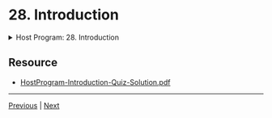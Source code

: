 # 28. Introduction

<details>
  <summary> Host Program: 28. Introduction </summary>

<p align="center" >
    <img src = "https://rfpga.s3.us-west-1.amazonaws.com/Function-Acceleration-on-FPGA-with-Vitis-Part-1_Fundamental/images/28_Introduction.png"    width = "90%" > 
    <img src = "https://rfpga.s3.us-west-1.amazonaws.com/Function-Acceleration-on-FPGA-with-Vitis-Part-1_Fundamental/images/28_Introduction_2.png"  width = "90%" > 
    <img src = "https://rfpga.s3.us-west-1.amazonaws.com/Function-Acceleration-on-FPGA-with-Vitis-Part-1_Fundamental/images/28_Introduction_3.png"  width = "90%" > 
    <img src = "https://rfpga.s3.us-west-1.amazonaws.com/Function-Acceleration-on-FPGA-with-Vitis-Part-1_Fundamental/images/28_Introduction_4.png"  width = "90%" > 
    <img src = "https://rfpga.s3.us-west-1.amazonaws.com/Function-Acceleration-on-FPGA-with-Vitis-Part-1_Fundamental/images/28_Introduction_5.png"  width = "90%" > 
    <img src = "https://rfpga.s3.us-west-1.amazonaws.com/Function-Acceleration-on-FPGA-with-Vitis-Part-1_Fundamental/images/28_Introduction_6.png"  width = "90%" > 
    <img src = "https://rfpga.s3.us-west-1.amazonaws.com/Function-Acceleration-on-FPGA-with-Vitis-Part-1_Fundamental/images/28_Introduction_7.png"  width = "90%" > 
    <img src = "https://rfpga.s3.us-west-1.amazonaws.com/Function-Acceleration-on-FPGA-with-Vitis-Part-1_Fundamental/images/28_Introduction_8.png"  width = "90%" > 
    <img src = "https://rfpga.s3.us-west-1.amazonaws.com/Function-Acceleration-on-FPGA-with-Vitis-Part-1_Fundamental/images/28_Introduction_9.png"  width = "90%" > 
    <img src = "https://rfpga.s3.us-west-1.amazonaws.com/Function-Acceleration-on-FPGA-with-Vitis-Part-1_Fundamental/images/28_Introduction_10.png" width = "90%" > 
    <img src = "https://rfpga.s3.us-west-1.amazonaws.com/Function-Acceleration-on-FPGA-with-Vitis-Part-1_Fundamental/images/28_Introduction_11.png" width = "90%" > 
    <img src = "https://rfpga.s3.us-west-1.amazonaws.com/Function-Acceleration-on-FPGA-with-Vitis-Part-1_Fundamental/images/28_Introduction_12.png" width = "90%" > 
    <img src = "https://rfpga.s3.us-west-1.amazonaws.com/Function-Acceleration-on-FPGA-with-Vitis-Part-1_Fundamental/images/28_Introduction_13.png" width = "90%" >     
    
</p>   

</details>

## Resource

-   [HostProgram-Introduction-Quiz-Solution.pdf](https://rfpga.s3.us-west-1.amazonaws.com/Function-Acceleration-on-FPGA-with-Vitis-Part-1_Fundamental/HostProgram-Introduction-Quiz-Solution.pdf)



---

[Previous](./27_Exercises.md) | [Next](./29_Programming-Model.md)